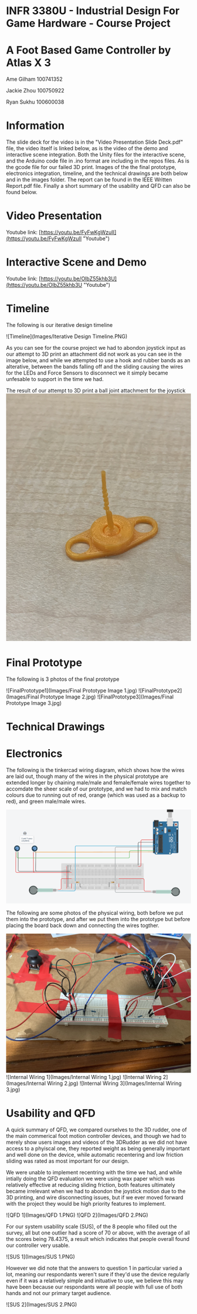 # INFR 3380U - Industrial Design For Game Hardware - Course Project

# A Foot Based Game Controller by Atlas X 3

Ame Gilham 100741352

Jackie Zhou 100750922

Ryan Sukhu 100600038

# Information

The slide deck for the video is in the "Video Presentation Slide Deck.pdf" file, the video itself is linked below,
as is the video of the demo and interactive scene integration. Both the Unity files for the interactive scene, 
and the Arduino code file in .ino format are including in the repos files. As is the gcode file for our failed
3D print. Images of the the final prototype, electronics integration, timeline, and the technical drawings are 
both below and in the images folder. The report can be found in the IEEE Written Report.pdf file. Finally a 
short summary of the usability and QFD can also be found below.

# Video Presentation

Youtube link: [https://youtu.be/FyFwKgWzuII](https://youtu.be/FyFwKgWzuII "Youtube")

# Interactive Scene and Demo

Youtube link: [https://youtu.be/OlbZ55khb3U](https://youtu.be/OlbZ55khb3U "Youtube")

# Timeline

The following is our iterative design timeline

![Timeline](Images/Iterative Design Timeline.PNG)

As you can see for the course project we had to abondon joystick input as our attempt
to 3D print an attachment did not work as you can see in the image below, and while 
we attempted to use a hook and rubber bands as an alterative, between the bands falling
off and the sliding causing the wires for the LEDs and Force Sensors to disconnect we it
simply became unfesable to support in the time we had. 

The result of our attempt to 3D print a ball joint attachment for the joystick 
![Failed3DPrint](Images/Failed3DPrint.jpg)

# Final Prototype

The following is 3 photos of the final prototype

![FinalPrototype1](Images/Final Prototype Image 1.jpg)
![FinalPrototype2](Images/Final Prototype Image 2.jpg)
![FinalPrototype3](Images/Final Prototype Image 3.jpg)

# Technical Drawings 



# Electronics

The following is the tinkercad wiring diagram, which shows how the wires are laid out, though 
many of the wires in the physical prototype are extended longer by chaining male/male and 
female/female wires together to accomdate the sheer scale of our prototype, and we had to 
mix and match colours due to running out of red, orange (which was used as a backup to red), 
and green male/male wires. 

![WiringDiagram](Images/WiringDiagram.jpg)

The following are some photos of the physical wiring, both before we put them into the 
prototype, and after we put them into the prototype but before placing the board back
down and connecting the wires togther.

![OutOfPrototype](Images/WiringOutsideOfPrototype.jpg)
![Internal Wiring 1](Images/Internal Wiring 1.jpg)
![Internal Wiring 2](Images/Internal Wiring 2.jpg)
![Internal Wiring 3](Images/Internal Wiring 3.jpg)

# Usability and QFD 

A quick summary of QFD, we compared ourselves to the 3D rudder, one of the main commerical
foot motion controller devices, and though we had to merely show users images and videos of 
the 3DRudder as we did not have access to a phyiscal one, they reported weight as being generally
important and well done on the device, while automatic recentering and low friction sliding was
rated as most important for our design. 

We were unable to implement recentring with the time we had, and while intially doing the QFD 
evaluation we were using wax paper which was relatively effective at reducing sliding friction,
both features ultimately became irrelevant when we had to abondon the joystick motion due to the 
3D printing, and wire disconnecting issues, but if we ever moved forward with the project they would
be high priority features to implement. 

![QFD 1](Images/QFD 1.PNG)
![QFD 2](Images/QFD 2.PNG)

For our system usability scale (SUS), of the 8 people who filled out the survey, all but one 
outlier had a score of 70 or above, with the average of all the scores being 78.4375, a result
which indicates that people overall found our controller very usable.

![SUS 1](Images/SUS 1.PNG)

However we did note that the answers to question 1 in particular varied a lot, meaning our respondants
weren't sure if they'd use the device regularly even if it was a relatively simple and inituative to 
use, we believe this may have been because our respondants were all people with full use of both hands
and not our primary target audience.

![SUS 2](Images/SUS 2.PNG)



